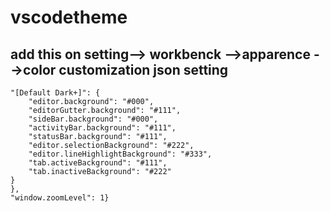 # vscodetheme

## add this on setting--> workbenck -->apparence -->color customization json setting

    "[Default Dark+]": {
        "editor.background": "#000",
        "editorGutter.background": "#111",
        "sideBar.background": "#000",
        "activityBar.background": "#111",
        "statusBar.background": "#111",
        "editor.selectionBackground": "#222",
        "editor.lineHighlightBackground": "#333",
        "tab.activeBackground": "#111",
        "tab.inactiveBackground": "#222"
    }
    },
    "window.zoomLevel": 1}

